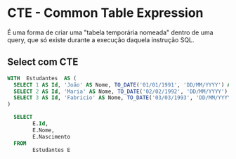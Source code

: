 # CTE - Common Table Expression

É uma forma de criar uma "tabela temporária nomeada" dentro de uma query, que só existe durante a execução daquela instrução SQL.

## Select com CTE
``` sql
WITH  Estudantes  AS (
  SELECT 1 AS Id, 'João' AS Nome, TO_DATE('01/01/1991', 'DD/MM/YYYY') AS Nascimento FROM DUAL UNION ALL
  SELECT 2 AS Id, 'Maria' AS Nome, TO_DATE('02/02/1992', 'DD/MM/YYYY') AS Nascimento FROM DUAL UNION ALL
  SELECT 3 AS Id, 'Fabricio' AS Nome, TO_DATE('03/03/1993', 'DD/MM/YYYY') AS Nascimento FROM DUAL
)

  SELECT
		E.Id,
		E.Nome,
		E.Nascimento
  FROM
		Estudantes E
```